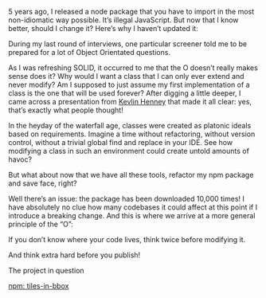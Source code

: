5 years ago, I released a node package that you have to import in the most non-idiomatic way possible. It’s illegal JavaScript. But now that I know better, should I change it? Here’s why I haven’t updated it:

During my last round of interviews, one particular screener told me to be prepared for a lot of Object Orientated questions.

As I was refreshing SOLID, it occurred to me that the O doesn’t really makes sense does it? Why would I want a class that I can only ever extend and never modify? Am I supposed to just assume my first implementation of a class is the one that will be used forever? After digging a little deeper, I came across a presentation from [Kevlin Henney](https://vimeo.com/157708450) that made it all clear: yes, that’s exactly what people thought!

In the heyday of the waterfall age, classes were created as platonic ideals based on requirements. Imagine a time without refactoring, without version control, without a trivial global find and replace in your IDE. See how modifying a class in such an environment could create untold amounts of havoc?

But what about now that we have all these tools, refactor my npm package and save face, right?

Well there’s an issue: the package has been downloaded 10,000 times! I have absolutely no clue how many codebases it could affect at this point if I introduce a breaking change. And this is where we arrive at a more general principle of the “O”:

If you don’t know where your code lives, think twice before modifying it.

And think extra hard before you publish!

The project in question

[npm: tiles-in-bbox](https://www.npmjs.com/package/tiles-in-bbox)